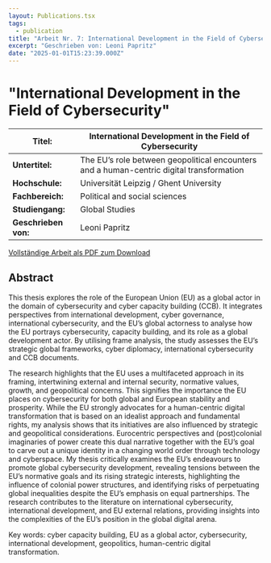```yaml
---
layout: Publications.tsx
tags:
  - publication
title: "Arbeit Nr. 7: International Development in the Field of Cybersecurity"
excerpt: "Geschrieben von: Leoni Papritz"
date: "2025-01-01T15:23:39.000Z"
---
```


# "International Development in the Field of Cybersecurity"

<table class="table table-striped">
<thead>
<tr>
<th><strong>Titel:</strong></th>
<th>International Development in the Field of Cybersecurity</th>
</tr>
</thead>
<tbody>
<tr>
<td><strong>Untertitel:</strong></td>
<td>The EU’s role between geopolitical encounters and a human-centric digital transformation</td>
</tr>
<tr>
<td><strong>Hochschule:</strong></td>
<td>Universität Leipzig / Ghent University</td>
</tr>
<tr>
<td><strong>Fachbereich:</strong></td>
<td>Political and social sciences</td>
</tr>
<tr>
<td><strong>Studiengang:</strong></td>
<td>Global Studies</td>
</tr>
<tr>
<td><strong>Geschrieben von:</strong></td>
<td>Leoni Papritz</td>
</tr>
</tbody>
</table>

[Vollständige Arbeit als PDF zum Download](/arbeiten/arbeit-7_international-development-in-the-field-of-cybersecurity.pdf)

## Abstract

This thesis explores the role of the European Union (EU) as a global actor in the domain
of cybersecurity and cyber capacity building (CCB). It integrates perspectives from international development, cyber governance, international cybersecurity, and the EU’s global actorness to analyse how the EU portrays cybersecurity, capacity building, and its role as
a global development actor. By utilising frame analysis, the study assesses the EU’s strategic global frameworks, cyber diplomacy, international cybersecurity and CCB documents.

The research highlights that the EU uses a multifaceted approach in its framing, intertwining external and internal security, normative values, growth, and geopolitical concerns. This signifies the importance the EU places on cybersecurity for both global and
European stability and prosperity. While the EU strongly advocates for a human-centric
digital transformation that is based on an idealist approach and fundamental rights, my
analysis shows that its initiatives are also influenced by strategic and geopolitical considerations. Eurocentric perspectives and (post)colonial imaginaries of power create this
dual narrative together with the EU’s goal to carve out a unique identity in a changing
world order through technology and cyberspace. My thesis critically examines the EU’s
endeavours to promote global cybersecurity development, revealing tensions between the
EU’s normative goals and its rising strategic interests, highlighting the influence of colonial power structures, and identifying risks of perpetuating global inequalities despite the EU’s emphasis on equal partnerships. The research contributes to the literature on international cybersecurity, international development, and EU external relations, providing
insights into the complexities of the EU’s position in the global digital arena.

Key words: cyber capacity building, EU as a global actor, cybersecurity, international
development, geopolitics, human-centric digital transformation.
